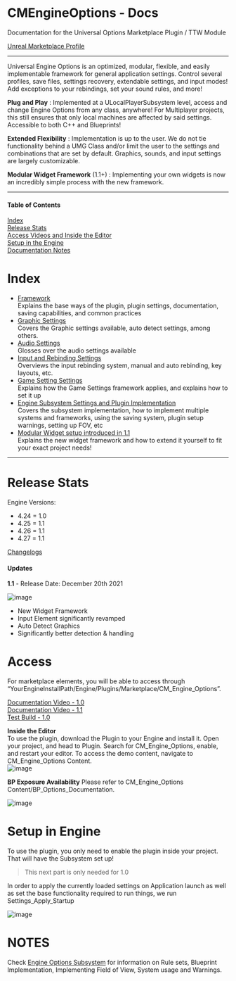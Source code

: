 # CMEngineOptions - Docs
Documentation for the Universal Options Marketplace Plugin / TTW Module   

[Unreal Marketplace Profile](https://www.unrealengine.com/marketplace/en-US/profile/M+Funderburk) 

***

Universal Engine Options is an optimized, modular, flexible, and easily implementable framework for general application settings. Control several profiles, save files, settings recovery, extendable settings, and input modes! Add exceptions to your rebindings, set your sound rules, and more!   

**Plug and Play** : Implemented at a ULocalPlayerSubsystem level, access and change Engine Options from any class, anywhere! For Multiplayer projects, this still ensures that only local machines are affected by said settings. Accessible to both C++ and Blueprints!  

**Extended Flexibility** : Implementation is up to the user. We do not tie functionality behind a UMG Class and/or limit the user to the settings and combinations that are set by default. Graphics, sounds, and input settings are largely customizable.    

**Modular Widget Framework** (1.1+) : Implementing your own widgets is now an incredibly simple process with the new framework.  

*** 

#### Table of Contents  
[Index](#Index)  
[Release Stats](#Release-Stats)  
[Access Videos and Inside the Editor](#Access)  
[Setup in the Engine](#setup-in-engine)  
[Documentation Notes](#Notes)  

# Index 

- [Framework](https://github.com/FunderburkM/CMEngineOptionsDocs/blob/main/Framework.md)   
Explains the base ways of the plugin, plugin settings, documentation, saving capabilities, and common practices     
- [Graphic Settings](https://github.com/FunderburkM/CMEngineOptionsDocs/blob/main/Graphics.md)   
Covers the Graphic settings available, auto detect settings, among others.      
- [Audio Settings](https://github.com/FunderburkM/CMEngineOptionsDocs/blob/main/Audio.md)    
Glosses over the audio settings available    
- [Input and Rebinding Settings](https://github.com/FunderburkM/CMEngineOptionsDocs/blob/main/Input.md)   
Overviews the input rebinding system, manual and auto rebinding, key layouts, etc.      
- [Game Setting Settings](https://github.com/FunderburkM/CMEngineOptionsDocs/blob/main/GameSettings.md)   
Explains how the Game Settings framework applies, and explains how to set it up      
- [Engine Subsystem Settings and Plugin Implementation](https://github.com/FunderburkM/CMEngineOptionsDocs/blob/main/EngineOptionsSubsystem.md)    
  Covers the subsystem implementation, how to implement multiple systems and frameworks, using the saving system, plugin setup warnings, setting up FOV, etc  
- [Modular Widget setup introduced in 1.1](https://github.com/FunderburkM/CMEngineOptionsDocs/blob/main/WidgetSetup.md)   
Explains the new widget framework and how to extend it yourself to fit your exact project needs!    

***

# Release Stats   
Engine Versions:  
- 4.24 = 1.0
- 4.25 = 1.1
- 4.26 = 1.1
- 4.27 = 1.1

[Changelogs](https://github.com/FunderburkM/CMEngineOptionsDocs/blob/main/ChangeLog.md)

#### Updates

**1.1** - Release Date: December 20th 2021

![image](https://user-images.githubusercontent.com/28312571/147304497-8ed31b91-022e-4602-86bd-8accc6abe042.png)

- New Widget Framework
- Input Element significantly revamped
- Auto Detect Graphics 
- Significantly better detection & handling



# Access  

For marketplace elements, you will be able to access through “YourEngineInstallPath/Engine/Plugins/Marketplace/CM_Engine_Options”.   
   
[Documentation Video - 1.0](https://youtu.be/-e1E1KV_mTw)  
[Documentation Video - 1.1](https://youtu.be/ibudswpE9o0)  
[Test Build - 1.0](https://drive.google.com/file/d/16SRHBlQJdJcamcISwTUcFHT6MKPjcV56/view?usp=sharing)   


**Inside the Editor**  
To use the plugin, download the Plugin to your Engine and install it. Open your project, and head to Plugin. Search for CM_Engine_Options, enable, and restart your editor. To access the demo content, navigate to CM_Engine_Options Content.   
![image](https://user-images.githubusercontent.com/28312571/147303926-6881ab50-7c0b-4f32-8464-746842265b8f.png)

**BP Exposure Availability**
Please refer to CM_Engine_Options Content/BP_Options_Documentation.    

![image](https://user-images.githubusercontent.com/28312571/147325436-f71e257e-237a-4dce-acdf-d33de5c2e940.png)

# Setup in Engine

To use the plugin, you only need to enable the plugin inside your project. That will have the Subsystem set up!  

> This next part is only needed for 1.0  

In order to apply the currently loaded settings on Application launch as well as set the base functionality required to run things, we run Settings_Apply_Startup

![image](https://user-images.githubusercontent.com/28312571/147325730-063096f2-1a35-45d8-bb41-61f6e56c8a5d.png)


# NOTES 

Check [Engine Options Subsystem](https://github.com/FunderburkM/CMEngineOptionsDocs/blob/main/EngineOptionsSubsystem.md) for information on Rule sets, Blueprint Implementation, Implementing Field of View, System usage and Warnings.




